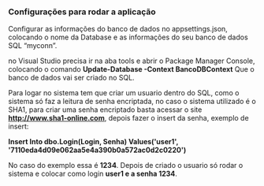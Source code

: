 ### Configurações para rodar a aplicação
Configurar as informações do banco de dados no appsettings.json, colocando o nome da Database e as informações do seu banco de dados SQL “myconn”.

no Visual Studio precisa ir na aba tools e abrir o Package Manager Console, colocando o comando **Update-Database -Context BancoDBContext**
Que o banco de dados vai ser criado no SQL.

Para logar no sistema tem que criar um usuario dentro do SQL, como o sistema só faz a leitura de senha encriptada, no caso o sistema utilizado é o SHA1, para criar uma senha encriptado basta acessar o site **http://www.sha1-online.com**, depois fazer o insert da senha, exemplo de insert:

**Insert Into dbo.Login(Login, Senha) Values('user1', '7110eda4d09e062aa5e4a390b0a572ac0d2c0220')**

No caso do exemplo essa é **1234**.
Depois de criado o usuario só rodar o sistema e colocar como login **user1 e a senha 1234**.
